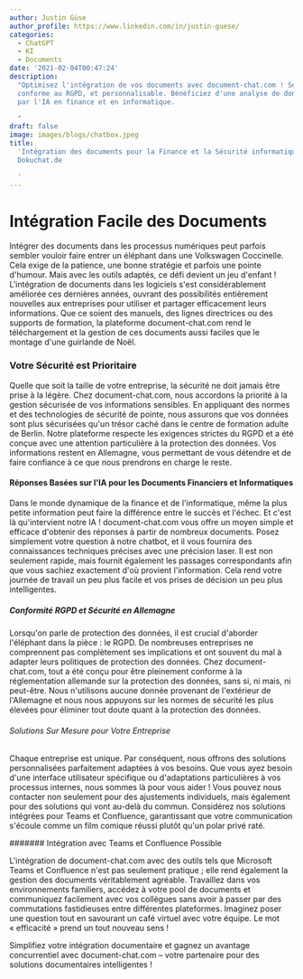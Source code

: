 ```yaml
---
author: Justin Güse
author_profile: https://www.linkedin.com/in/justin-guese/
categories:
  - ChatGPT
  - KI
  - Documents
date: '2021-02-04T00:47:24'
description:
  "Optimisez l'intégration de vos documents avec document-chat.com ! Sécurisé,
  conforme au RGPD, et personnalisable. Bénéficiez d'une analyse de données alimentée
  par l'IA en finance et en informatique.

  "
draft: false
image: images/blogs/chatbox.jpeg
title:
  'Intégration des documents pour la Finance et la Sécurité informatique dans
  Dokuchat.de

  '
---
```


# Intégration Facile des Documents

Intégrer des documents dans les processus numériques peut parfois sembler vouloir faire entrer un éléphant dans une Volkswagen Coccinelle. Cela exige de la patience, une bonne stratégie et parfois une pointe d'humour. Mais avec les outils adaptés, ce défi devient un jeu d'enfant ! L'intégration de documents dans les logiciels s'est considérablement améliorée ces dernières années, ouvrant des possibilités entièrement nouvelles aux entreprises pour utiliser et partager efficacement leurs informations. Que ce soient des manuels, des lignes directrices ou des supports de formation, la plateforme document-chat.com rend le téléchargement et la gestion de ces documents aussi faciles que le montage d'une guirlande de Noël.

### Votre Sécurité est Prioritaire

Quelle que soit la taille de votre entreprise, la sécurité ne doit jamais être prise à la légère. Chez document-chat.com, nous accordons la priorité à la gestion sécurisée de vos informations sensibles. En appliquant des normes et des technologies de sécurité de pointe, nous assurons que vos données sont plus sécurisées qu'un trésor caché dans le centre de formation adulte de Berlin. Notre plateforme respecte les exigences strictes du RGPD et a été conçue avec une attention particulière à la protection des données. Vos informations restent en Allemagne, vous permettant de vous détendre et de faire confiance à ce que nous prendrons en charge le reste.

#### Réponses Basées sur l'IA pour les Documents Financiers et Informatiques

Dans le monde dynamique de la finance et de l'informatique, même la plus petite information peut faire la différence entre le succès et l'échec. Et c'est là qu'intervient notre IA ! document-chat.com vous offre un moyen simple et efficace d'obtenir des réponses à partir de nombreux documents. Posez simplement votre question à notre chatbot, et il vous fournira des connaissances techniques précises avec une précision laser. Il est non seulement rapide, mais fournit également les passages correspondants afin que vous sachiez exactement d'où provient l'information. Cela rend votre journée de travail un peu plus facile et vos prises de décision un peu plus intelligentes.

##### Conformité RGPD et Sécurité en Allemagne

Lorsqu'on parle de protection des données, il est crucial d'aborder l'éléphant dans la pièce : le RGPD. De nombreuses entreprises ne comprennent pas complètement ses implications et ont souvent du mal à adapter leurs politiques de protection des données. Chez document-chat.com, tout a été conçu pour être pleinement conforme à la réglementation allemande sur la protection des données, sans si, ni mais, ni peut-être. Nous n'utilisons aucune donnée provenant de l'extérieur de l'Allemagne et nous nous appuyons sur les normes de sécurité les plus élevées pour éliminer tout doute quant à la protection des données.

###### Solutions Sur Mesure pour Votre Entreprise

Chaque entreprise est unique. Par conséquent, nous offrons des solutions personnalisées parfaitement adaptées à vos besoins. Que vous ayez besoin d'une interface utilisateur spécifique ou d'adaptations particulières à vos processus internes, nous sommes là pour vous aider ! Vous pouvez nous contacter non seulement pour des ajustements individuels, mais également pour des solutions qui vont au-delà du commun. Considérez nos solutions intégrées pour Teams et Confluence, garantissant que votre communication s'écoule comme un film comique réussi plutôt qu'un polar privé raté.

####### Intégration avec Teams et Confluence Possible

L'intégration de document-chat.com avec des outils tels que Microsoft Teams et Confluence n'est pas seulement pratique ; elle rend également la gestion des documents véritablement agréable. Travaillez dans vos environnements familiers, accédez à votre pool de documents et communiquez facilement avec vos collègues sans avoir à passer par des commutations fastidieuses entre différentes plateformes. Imaginez poser une question tout en savourant un café virtuel avec votre équipe. Le mot « efficacité » prend un tout nouveau sens !

Simplifiez votre intégration documentaire et gagnez un avantage concurrentiel avec document-chat.com – votre partenaire pour des solutions documentaires intelligentes !
